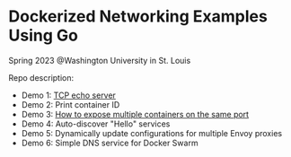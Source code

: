 # Dockerized Networking Examples Using Go

Spring 2023 @Washington University in St. Louis

Repo description:

- Demo 1: [TCP echo server](https://github.com/venilnoronha/tcp-echo-server)
- Demo 2: Print container ID
- Demo 3: [How to expose multiple containers on the same port](https://iximiuz.com/en/posts/multiple-containers-same-port-reverse-proxy/)
- Demo 4: Auto-discover "Hello" services
- Demo 5: Dynamically update configurations for multiple Envoy proxies
- Demo 6: Simple DNS service for Docker Swarm